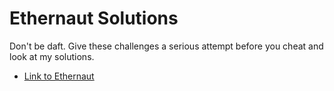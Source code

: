 # Ethernaut Solutions

Don't be daft. Give these challenges a serious attempt before you cheat and look at my solutions.

- [Link to Ethernaut](https://ethernaut.zeppelin.solutions/)
